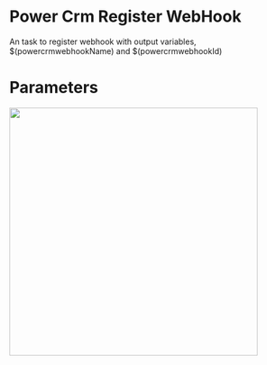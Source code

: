 # Power Crm Register WebHook
An task to register webhook with output variables, $(powercrmwebhookName) and $(powercrmwebhookId)

# Parameters
<image width="440" src="https://github.com/SamuelAdnan/powercrmtools-manuel/blob/main/images/RegisterWebHook.png?raw=true" />